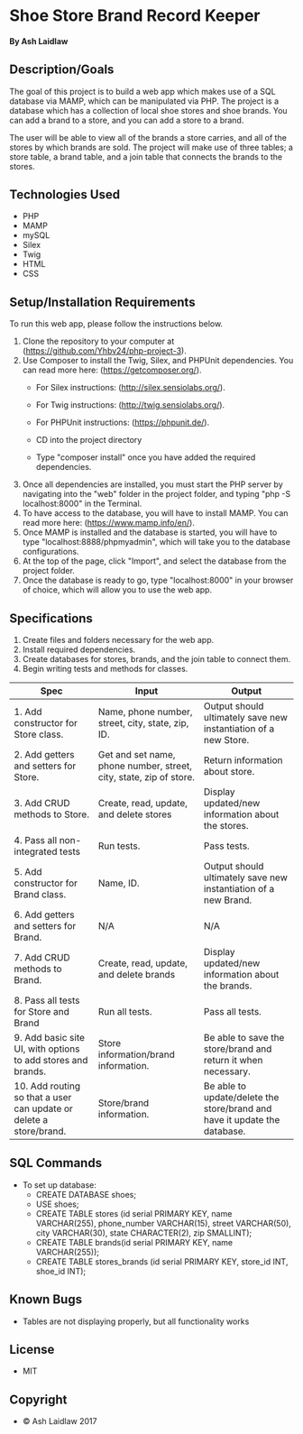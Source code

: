 # Shoe Store Brand Record Keeper
#### By Ash Laidlaw

## Description/Goals

The goal of this project is to build a web app which makes use of a SQL database via MAMP, which can be manipulated via PHP. The project is a database which has a collection of local shoe stores and shoe brands. You can add a brand to a store, and you can add a store to a brand.

The user will be able to view all of the brands a store carries, and all of the stores by which brands are sold. The project will make use of three tables; a store table, a brand table, and a join table that connects the brands to the stores.

## Technologies Used
* PHP
* MAMP
* mySQL
* Silex
* Twig
* HTML
* CSS

## Setup/Installation Requirements

To run this web app, please follow the instructions below.

1. Clone the repository to your computer at (https://github.com/Yhbv24/php-project-3).
2. Use Composer to install the Twig, Silex, and PHPUnit dependencies. You can read more here: (https://getcomposer.org/).
   * For Silex instructions: (http://silex.sensiolabs.org/).
   * For Twig instructions: (http://twig.sensiolabs.org/).
   * For PHPUnit instructions: (https://phpunit.de/).

   * CD into the project directory
   * Type "composer install" once you have added the required dependencies.
3. Once all dependencies are installed, you must start the PHP server by navigating into the "web" folder in the project folder, and typing "php -S localhost:8000" in the Terminal.
4. To have access to the database, you will have to install MAMP. You can read more here: (https://www.mamp.info/en/).
5. Once MAMP is installed and the database is started, you will have to type "localhost:8888/phpmyadmin", which will take you to the database configurations.
6. At the top of the page, click "Import", and select the database from the project folder.
7. Once the database is ready to go, type "localhost:8000" in your browser of choice, which will allow you to use the web app.

## Specifications

1. Create files and folders necessary for the web app.
2. Install required dependencies.
3. Create databases for stores, brands, and the join table to connect them.
4. Begin writing tests and methods for classes.

|     Spec     |     Input     |     Output     |
| ------------ | ------------- | -------------- |
| 1. Add constructor for Store class. | Name, phone number, street, city, state, zip, ID. | Output should ultimately save new instantiation of a new Store. |
| 2. Add getters and setters for Store. | Get and set name, phone number, street, city, state, zip of store. | Return information about store. |
| 3. Add CRUD methods to Store. | Create, read, update, and delete stores | Display updated/new information about the stores. |
| 4. Pass all non-integrated tests | Run tests. | Pass tests. |
| 5. Add constructor for Brand class. | Name, ID. | Output should ultimately save new instantiation of a new Brand. |
| 6. Add getters and setters for Brand. | N/A | N/A |
| 7. Add CRUD methods to Brand. | Create, read, update, and delete brands | Display updated/new information about the brands. |
| 8. Pass all tests for Store and Brand | Run all tests. | Pass all tests. |
| 9. Add basic site UI, with options to add stores and brands. | Store information/brand information. | Be able to save the store/brand and return it when necessary. |
| 10. Add routing so that a user can update or delete a store/brand. | Store/brand information. | Be able to update/delete the store/brand and have it update the database. |

## SQL Commands

* To set up database:
   * CREATE DATABASE shoes;
   * USE shoes;
   * CREATE TABLE stores (id serial PRIMARY KEY, name VARCHAR(255), phone_number VARCHAR(15), street VARCHAR(50), city VARCHAR(30), state CHARACTER(2), zip SMALLINT);
   * CREATE TABLE brands(id serial PRIMARY KEY, name VARCHAR(255));
   * CREATE TABLE stores_brands (id serial PRIMARY KEY, store_id INT, shoe_id INT);

## Known Bugs
* Tables are not displaying properly, but all functionality works

## License
* MIT

## Copyright
* © Ash Laidlaw 2017
